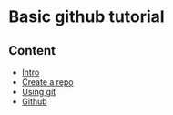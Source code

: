# Basic github tutorial

## Content

- [Intro](01_BasicGit.md)
- [Create a repo](02_CreateRepo.md)
- [Using git](03_UsingTheGitLog.md)
- [Github](04_GitHub.md)
